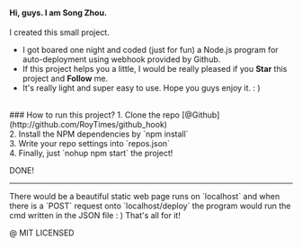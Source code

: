 #### Hi, guys. I am <strong>Song Zhou</strong>.

I created this small project.<br>

- I got boared one night and coded (just for fun) a Node.js program for auto-deployment using webhook provided by Github.<br>
- If this project helps you a little, I would be really pleased if you <b>Star</b> this project and <b>Follow</b> me.<br>
- It's really light and super easy to use. Hope you guys enjoy it. : )

<br>
### How to run this project?
1. Clone the repo [@Github](http://github.com/RoyTimes/github_hook)<br>
2. Install the NPM dependencies by `npm install`<br>
3. Write your repo settings into `repos.json`<br>
4. Finally, just `nohup npm start` the project!<br>

DONE!

<hr>
There would be a beautiful static web page runs on `localhost` and when there is a `POST` request onto `localhost/deploy` the program would run the cmd written in the JSON file : )  That's all for it!


@ MIT LICENSED
